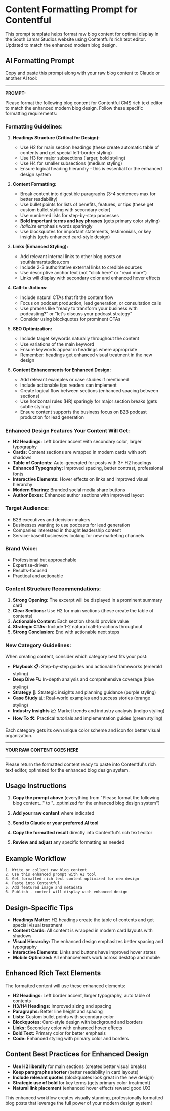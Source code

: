 # Content Formatting Prompt for Contentful

This prompt template helps format raw blog content for optimal display in the South Lamar Studios website using Contentful's rich text editor. Updated to match the enhanced modern blog design.

## AI Formatting Prompt

Copy and paste this prompt along with your raw blog content to Claude or another AI tool:

---

**PROMPT:**

Please format the following blog content for Contentful CMS rich text editor to match the enhanced modern blog design. Follow these specific formatting requirements:

### Formatting Guidelines:

1. **Headings Structure (Critical for Design):**
   - Use H2 for main section headings (these create automatic table of contents and get special left-border styling)
   - Use H3 for major subsections (larger, bold styling)
   - Use H4 for smaller subsections (medium styling)
   - Ensure logical heading hierarchy - this is essential for the enhanced design system

2. **Content Formatting:**
   - Break content into digestible paragraphs (3-4 sentences max for better readability)
   - Use bullet points for lists of benefits, features, or tips (these get custom bullet styling with secondary color)
   - Use numbered lists for step-by-step processes
   - **Bold important terms and key phrases** (gets primary color styling)
   - *Italicize* emphasis words sparingly
   - Use blockquotes for important statements, testimonials, or key insights (gets enhanced card-style design)

3. **Links (Enhanced Styling):**
   - Add relevant internal links to other blog posts on southlamarstudios.com
   - Include 2-3 authoritative external links to credible sources
   - Use descriptive anchor text (not "click here" or "read more")
   - Links will display with secondary color and enhanced hover effects

4. **Call-to-Actions:**
   - Include natural CTAs that fit the content flow
   - Focus on podcast production, lead generation, or consultation calls
   - Use phrases like "ready to transform your business with podcasting?" or "let's discuss your podcast strategy"
   - Consider using blockquotes for prominent CTAs

5. **SEO Optimization:**
   - Include target keywords naturally throughout the content
   - Use variations of the main keyword
   - Ensure keywords appear in headings where appropriate
   - Remember: headings get enhanced visual treatment in the new design

6. **Content Enhancements for Enhanced Design:**
   - Add relevant examples or case studies if mentioned
   - Include actionable tips readers can implement
   - Create logical flow between sections (enhanced spacing between sections)
   - Use horizontal rules (HR) sparingly for major section breaks (gets subtle styling)
   - Ensure content supports the business focus on B2B podcast production for lead generation

### Enhanced Design Features Your Content Will Get:

- **H2 Headings:** Left border accent with secondary color, larger typography
- **Cards:** Content sections are wrapped in modern cards with soft shadows
- **Table of Contents:** Auto-generated for posts with 3+ H2 headings
- **Enhanced Typography:** Improved spacing, better contrast, professional fonts
- **Interactive Elements:** Hover effects on links and improved visual hierarchy
- **Modern Sharing:** Branded social media share buttons
- **Author Boxes:** Enhanced author sections with improved layout

### Target Audience:
- B2B executives and decision-makers
- Businesses wanting to use podcasts for lead generation
- Companies interested in thought leadership content
- Service-based businesses looking for new marketing channels

### Brand Voice:
- Professional but approachable
- Expertise-driven
- Results-focused
- Practical and actionable

### Content Structure Recommendations:

1. **Strong Opening:** The excerpt will be displayed in a prominent summary card
2. **Clear Sections:** Use H2 for main sections (these create the table of contents)
3. **Actionable Content:** Each section should provide value
4. **Strategic CTAs:** Include 1-2 natural call-to-actions throughout
5. **Strong Conclusion:** End with actionable next steps

### New Category Guidelines:

When creating content, consider which category best fits your post:

- **Playbook 📋:** Step-by-step guides and actionable frameworks (emerald styling)
- **Deep Dive 🔍:** In-depth analysis and comprehensive coverage (blue styling)
- **Strategy 🎯:** Strategic insights and planning guidance (purple styling)  
- **Case Study 📊:** Real-world examples and success stories (orange styling)
- **Industry Insights 📈:** Market trends and industry analysis (indigo styling)
- **How To 🛠️:** Practical tutorials and implementation guides (green styling)

Each category gets its own unique color scheme and icon for better visual organization.

---

**YOUR RAW CONTENT GOES HERE**

---

Please return the formatted content ready to paste into Contentful's rich text editor, optimized for the enhanced blog design system.

## Usage Instructions

1. **Copy the prompt above** (everything from "Please format the following blog content..." to "...optimized for the enhanced blog design system")

2. **Add your raw content** where indicated

3. **Send to Claude or your preferred AI tool**

4. **Copy the formatted result** directly into Contentful's rich text editor

5. **Review and adjust** any specific formatting as needed

## Example Workflow

```
1. Write or collect raw blog content
2. Use this enhanced prompt with AI tool
3. Get formatted rich text content optimized for new design
4. Paste into Contentful
5. Add featured image and metadata
6. Publish - content will display with enhanced design
```

## Design-Specific Tips

- **Headings Matter:** H2 headings create the table of contents and get special visual treatment
- **Content Cards:** All content is wrapped in modern card layouts with shadows
- **Visual Hierarchy:** The enhanced design emphasizes better spacing and typography
- **Interactive Elements:** Links and buttons have improved hover states
- **Mobile Optimized:** All enhancements work across desktop and mobile

## Enhanced Rich Text Elements

The formatted content will use these enhanced elements:

- **H2 Headings:** Left border accent, larger typography, auto table of contents
- **H3/H4 Headings:** Improved sizing and spacing
- **Paragraphs:** Better line height and spacing
- **Lists:** Custom bullet points with secondary color
- **Blockquotes:** Card-style design with background and borders
- **Links:** Secondary color with enhanced hover effects
- **Bold Text:** Primary color for better emphasis
- **Code:** Enhanced styling with primary color and borders

## Content Best Practices for Enhanced Design

- **Use H2 liberally** for main sections (creates better visual breaks)
- **Keep paragraphs shorter** (better readability in card layouts)
- **Include relevant quotes** (blockquotes look great in the new design)
- **Strategic use of bold** for key terms (gets primary color treatment)
- **Natural link placement** (enhanced hover effects reward good UX)

This enhanced workflow creates visually stunning, professionally formatted blog posts that leverage the full power of your modern design system! 